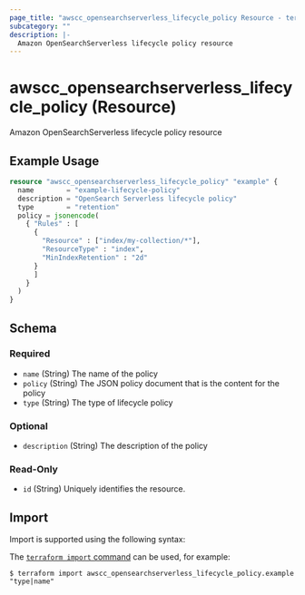 ```yaml
---
page_title: "awscc_opensearchserverless_lifecycle_policy Resource - terraform-provider-awscc"
subcategory: ""
description: |-
  Amazon OpenSearchServerless lifecycle policy resource
---
```


# awscc_opensearchserverless_lifecycle_policy (Resource)

Amazon OpenSearchServerless lifecycle policy resource

## Example Usage

```terraform
resource "awscc_opensearchserverless_lifecycle_policy" "example" {
  name        = "example-lifecycle-policy"
  description = "OpenSearch Serverless lifecycle policy"
  type        = "retention"
  policy = jsonencode(
    { "Rules" : [
      {
        "Resource" : ["index/my-collection/*"],
        "ResourceType" : "index",
        "MinIndexRetention" : "2d"
      }
      ]
    }
  )
}
```

<!-- schema generated by tfplugindocs -->
## Schema

### Required

- `name` (String) The name of the policy
- `policy` (String) The JSON policy document that is the content for the policy
- `type` (String) The type of lifecycle policy

### Optional

- `description` (String) The description of the policy

### Read-Only

- `id` (String) Uniquely identifies the resource.

## Import

Import is supported using the following syntax:

The [`terraform import` command](https://developer.hashicorp.com/terraform/cli/commands/import) can be used, for example:

```shell
$ terraform import awscc_opensearchserverless_lifecycle_policy.example "type|name"
```